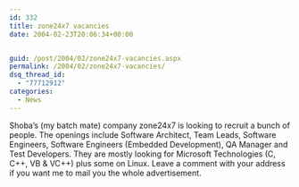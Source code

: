 ```yaml
---
id: 332
title: zone24x7 vacancies
date: 2004-02-23T20:06:34+00:00


guid: /post/2004/02/zone24x7-vacancies.aspx
permalink: /2004/02/zone24x7-vacancies/
dsq_thread_id:
  - "77712912"
categories:
  - News
---
```

<body xmlns="http://www.w3.org/1999/xhtml">
    <div class="Section1">
        <p class="MsoNormal">
            Shoba&rsquo;s (my batch mate) company zone24x7 is looking to recruit a bunch of people.
            The openings include Software Architect, Team Leads, Software Engineers, Software
            Engineers (Embedded Development), QA Manager and Test Developers. They are mostly
            looking for Microsoft Technologies (C, C++, VB &amp; VC++) plus some on Linux. Leave
            a comment with your address if you want me to mail you the whole advertisement.
        </p>
    </div>
</body>